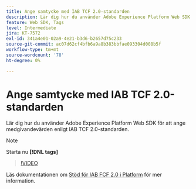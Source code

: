 ```yaml
---
title: Ange samtycke med IAB TCF 2.0-standarden
description: Lär dig hur du använder Adobe Experience Platform Web SDK för att ange medgivandevärden enligt IAB TCF 2.0-standarden.
feature: Web SDK, Tags
level: Intermediate
jira: KT-7572
exl-id: 341a4e01-02a9-4e21-b3d6-b2657d75c233
source-git-commit: ac07d62cf4bfb6a9a8b383bbfae093304d008b5f
workflow-type: tm+mt
source-wordcount: '78'
ht-degree: 0%

---
```


# Ange samtycke med IAB TCF 2.0-standarden

Lär dig hur du använder Adobe Experience Platform Web SDK för att ange medgivandevärden enligt IAB TCF 2.0-standarden.

>[!NOTE]
>
> Starta nu **[!DNL tags]**

>[!VIDEO](https://video.tv.adobe.com/v/332695/?quality=12&learn=on)

Läs dokumentationen om [Stöd för IAB FCF 2.0 i Platform](https://experienceleague.adobe.com/docs/experience-platform/landing/governance-privacy-security/consent/iab/overview.html) för mer information.
